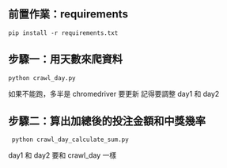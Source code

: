 ## 前置作業：requirements

```pip install -r requirements.txt```

## 步驟一：用天數來爬資料

```python crawl_day.py```

如果不能跑，多半是 chromedriver 要更新
記得要調整 day1 和 day2

## 步驟二：算出加總後的投注金額和中獎幾率

``` python crawl_day_calculate_sum.py```

day1 和 day2 要和 crawl_day 一樣

